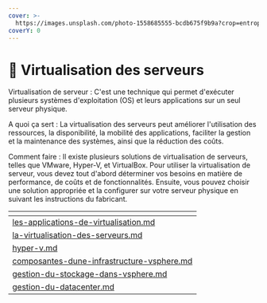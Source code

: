 ```yaml
---
cover: >-
  https://images.unsplash.com/photo-1558685555-bcdb675f9b9a?crop=entropy&cs=tinysrgb&fm=jpg&ixid=MnwxOTcwMjR8MHwxfHNlYXJjaHw0fHx2aXJ0dWFsfGVufDB8fHx8MTY3NDk5MzkxNg&ixlib=rb-4.0.3&q=80
coverY: 0
---
```


# 📀 Virtualisation des serveurs

Virtualisation de serveur : C'est une technique qui permet d'exécuter plusieurs systèmes d'exploitation (OS) et leurs applications sur un seul serveur physique.

A quoi ça sert : La virtualisation des serveurs peut améliorer l'utilisation des ressources, la disponibilité, la mobilité des applications, faciliter la gestion et la maintenance des systèmes, ainsi que la réduction des coûts.

Comment faire : Il existe plusieurs solutions de virtualisation de serveurs, telles que VMware, Hyper-V, et VirtualBox. Pour utiliser la virtualisation de serveur, vous devez tout d'abord déterminer vos besoins en matière de performance, de coûts et de fonctionnalités. Ensuite, vous pouvez choisir une solution appropriée et la configurer sur votre serveur physique en suivant les instructions du fabricant.

<table data-card-size="large" data-view="cards"><thead><tr><th data-card-target data-type="content-ref"></th></tr></thead><tbody><tr><td><a href="les-applications-de-virtualisation.md">les-applications-de-virtualisation.md</a></td></tr><tr><td><a href="la-virtualisation-des-serveurs.md">la-virtualisation-des-serveurs.md</a></td></tr><tr><td><a href="hyper-v.md">hyper-v.md</a></td></tr><tr><td><a href="composantes-dune-infrastructure-vsphere.md">composantes-dune-infrastructure-vsphere.md</a></td></tr><tr><td><a href="gestion-du-stockage-dans-vsphere.md">gestion-du-stockage-dans-vsphere.md</a></td></tr><tr><td><a href="gestion-du-datacenter.md">gestion-du-datacenter.md</a></td></tr></tbody></table>
